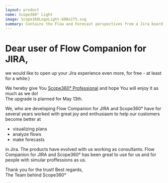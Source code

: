 ```yaml
---
layout: product
name: Scope360° Light
image: Scope360LogoLight-600x275.svg
summary: Contains the Flow and Forecast perspectives from a Jira board. The functionality available in Jira Flow Companion has always been part of Scope360° and is now available to everyone through Scope360° Light
---
```


# Dear user of Flow Companion for JIRA,

we would like to open up your Jira experience even more, for free - at least for a while:)

We hereby give You [Scope360° Professional](./professional.html) and hope You will enjoy it as much as we do! <br>
The upgrade is planned for May 13th.

We, who are developing Flow Companion for JIRA and Scope360° have for several years worked with great joy and enthusiasm to help our customers become better at

- visualizing plans
- analyze flows
- make forecasts

in Jira. The products have evolved with us working as consultants. Flow Companion for JIRA and Scope360° has been great to use for us and for people with simular proffessions as us.

Thank you for the trust!
Best regards, <br>
The Team behind Scope360°
